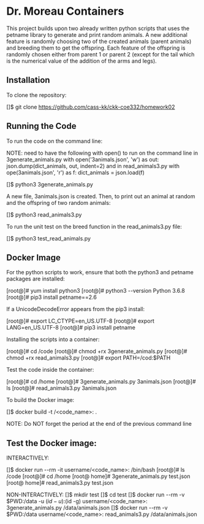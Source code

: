 # Dr. Moreau Containers
This project builds upon two already written python scripts that uses the petname library to generate and print random animals.  A new additional feature is randomly choosing two of the created animals (parent animals) and breeding them to get the offspring.  Each feature of the offspring is randomly chosen either from parent 1 or parent 2 (except for the tail which is the numerical value of the addition of the arms and legs).

## Installation

To clone the repository:

[]$ git clone https://github.com/cass-kk/ckk-coe332/homework02


## Running the Code

To run the code on the command line:

NOTE: need to have the following with open() to run on the command line
in 3generate_animals.py
   with open('3animals.json', 'w') as out:
   	json.dump(dict_animals, out, indent=2)
and in read_animals3.py
   with ope(3animals.json', 'r') as f:
   	dict_animals = json.load(f)


[]$ python3 3generate_animals.py

A new file, 3animals.json is created.  Then, to print out an animal at random and the offspring of two random animals:

[]$ python3 read_animals3.py

To run the unit test on the breed function in the read_animals3.py file:

[]$ python3 test_read_animals.py


## Docker Image

For the python scripts to work, ensure that both the python3 and petname packages are installed:

[root@]# yum install python3
[root@]# python3 --version
Python 3.6.8
[root@]# pip3 install petname==2.6

If a UnicodeDecodeError appears from the pip3 install:

[root@]# export LC_CTYPE=en_US.UTF-8
[root@]# export LANG=en_US.UTF-8
[root@]# pip3 install petname

Installing the scripts into a container:

[root@]# cd /code
[root@]# chmod +rx 3generate_animals.py
[root@]# chmod +rx read_animals3.py
[root@]# export PATH=/cod:$PATH

Test the code inside the container:

[root@]# cd /home
[root@]# 3generate_animals.py 3animals.json
[root@]# ls
[root@]# read_animals3.py 3animals.json

To build the Docker image:

[]$ docker build -t <dockerhubusername>/<code_name>:<version> .

NOTE: Do NOT forget the period at the end of the previous command line

## Test the Docker image:

INTERACTIVELY:

[]$ docker run --rm -it username/<code_name>:<version> /bin/bash
[root@]# ls /code
[root@]# cd /home
[root@ home]# 3generate_animals.py test.json
[root@ home]# read_animals3.py test.json

NON-INTERACTIVELY:
[]$ mkdir test
[]$ cd test
[]$ docker run --rm -v $PWD:/data -u $(id -u):$(id -g) username/<code_name>:<version> 3generate_animals.py /data/animals.json
[]$ docker run --rm -v $PWD:/data username/<code_name>:<version> read_animals3.py /data/animals.json